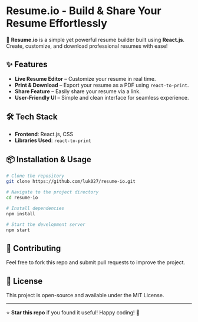# Resume.io - Build & Share Your Resume Effortlessly

🚀 **Resume.io** is a simple yet powerful resume builder built using **React.js**. Create, customize, and download professional resumes with ease!

## ✨ Features
- **Live Resume Editor** – Customize your resume in real time.
- **Print & Download** – Export your resume as a PDF using `react-to-print`.
- **Share Feature** – Easily share your resume via a link.
- **User-Friendly UI** – Simple and clean interface for seamless experience.

## 🛠️ Tech Stack
- **Frontend**: React.js, CSS
- **Libraries Used**: `react-to-print`

## 📦 Installation & Usage
```sh
# Clone the repository
git clone https://github.com/luk027/resume-io.git

# Navigate to the project directory
cd resume-io

# Install dependencies
npm install

# Start the development server
npm start
```

## 🎯 Contributing
Feel free to fork this repo and submit pull requests to improve the project.

## 📄 License
This project is open-source and available under the MIT License.

---
⭐ **Star this repo** if you found it useful! Happy coding! 🚀

